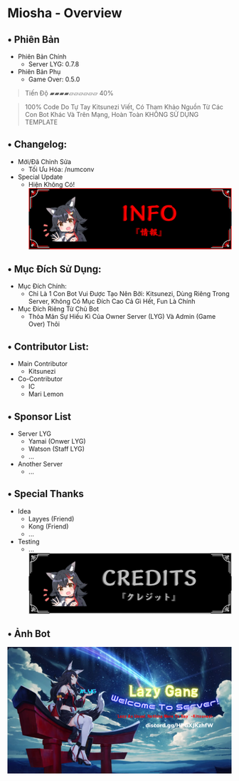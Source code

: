 # Miosha - Overview
## • Phiên Bản
- Phiên Bản Chính
    + Server LYG: 0.7.8
- Phiên Bản Phụ
    + Game Over: 0.5.0
> Tiến Độ ▰▰▰▰▱▱▱▱▱▱ 40%

> 100% Code Do Tự Tay Kitsunezi Viết, Có Tham Khảo Nguồn Từ Các Con Bot Khác Và Trên Mạng, Hoàn Toàn KHÔNG SỬ DỤNG TEMPLATE
## • Changelog: 
- Mới/Đã Chỉnh Sửa
    + Tối Ưu Hóa: /numconv
- Special Update
    + Hiện Không Có!
![Img](/Assets/README.md/Miosha-Info.png)
## • Mục Đích Sử Dụng:
- Mục Đích Chính:
    + Chỉ Là 1 Con Bot Vui Được Tạo Nên Bởi: Kitsunezi, Dùng Riêng Trong Server, Không Có Mục Đích Cao Cả Gì Hết, Fun Là Chính
- Mục Đích Riêng Từ Chủ Bot
    + Thỏa Mãn Sự Hiếu Kì Của Owner Server (LYG) Và Admin (Game Over) Thôi
## • Contributor List:
- Main Contributor
    + Kitsunezi
- Co-Contributor
    + IC
    + Mari Lemon
## • Sponsor List
- Server LYG
    + Yamai (Onwer LYG)
    + Watson (Staff LYG)
    + ...
- Another Server
    + ...
## • Special Thanks
- Idea
    + Layyes (Friend)
    + Kong (Friend)
    + ...
- Testing
    + ...
![Img2](/Assets/README.md/Miosha-Credits.png)
## • Ảnh Bot
![Preview image](/Assets/README.md/Banner.png)
